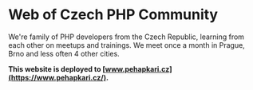 # Web of Czech PHP Community

We're family of PHP developers from the Czech Republic, learning from each other on meetups and trainings.
We meet once a month in Prague, Brno and less often 4 other cities.

**This website is deployed to [www.pehapkari.cz](https://www.pehapkari.cz/).**
